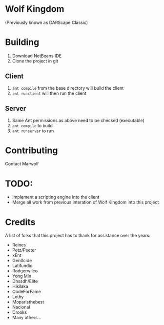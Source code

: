 # Wolf Kingdom
(Previously known as DARScape Classic)

# Building
 1. Download NetBeans IDE
 2. Clone the project in git
 
## Client
 1. `ant compile` from the base directory will build the client
 2. `ant runclient` will then run the client
 
## Server
 1. Same Ant permissions as above need to be checked (executable)
 2. `ant compile` to build
 3. `ant runserver` to run
 
# Contributing
Contact Marwolf

# TODO:

 * Implement a scripting engine into the client
 * Merge all work from previous interation of Wolf Kingdom into this project
   
# Credits

A list of folks that this project has to thank for assistance over the years:
 * Reines
 * Petz/Peeter
 * xEnt
 * Gen0cide
 * Latifundio
 * Rodgerwilco
 * Yong Min
 * Dhssdh/Elite
 * Hikilaka
 * CodeForFame
 * Lothy
 * Moparisthebest
 * Nacional
 * Crooks
 * Many others...
